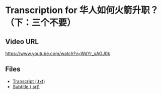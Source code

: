 # Transcription for 华人如何火箭升职？（下：三个不要）
## Video URL
https://www.youtube.com/watch?v=WdYr_sAGJ0k
 
## Files
- [Transcript (.txt)](./transcript.txt)
- [Subtitle (.srt)](./transcript.srt)
